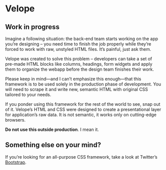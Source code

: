 # Velope

## Work in progress

Imagine a following situation: the back-end team starts working on the app you’re designing – you need time to finish the job properly while they’re forced to work with raw, unstyled HTML files. It’s painful, just ask them.

Velope was created to solve this problem – developers can take a set of pre-made HTML blocks like columns, headings, form widgets and apply them to organize the webapp before the design team finishes their work.

Please keep in mind—and I can’t emphasize this enough—that this framework is to be used solely in the production phase of development. You will need to scrape it and write new, semantic HTML with original CSS tailored to your needs.

If you ponder using this framework for the rest of the world to see, snap out of it. Velope’s HTML and CSS were designed to create a presentational layer for application’s raw data. It is not semantic, it works only on cutting-edge browsers.

**Do not use this outside production**. I mean it.

## Something else on your mind?

If you’re looking for an all-purpose CSS framework, take a look at Twitter’s [Bootstrap][B].

[B]: http://twitter.github.com/bootstrap/